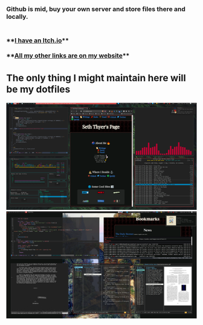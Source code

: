 <h3>Github is mid, buy your own server and store files there and locally.<h3/>

<br />
 **<a href="https://seththyer.itch.io/" >I have an Itch.io<a/>**
<br />
 
<br />
 **<a href="https://seththyer.com/" >All my other links are on my website<a/>**
<br />

 
## The only thing I might maintain here will be my dotfiles
  
<img src="desktop2.png" alt="dotfiles">
 <img src="2023-04-13_12-00.png" alt="new dotfiles">
